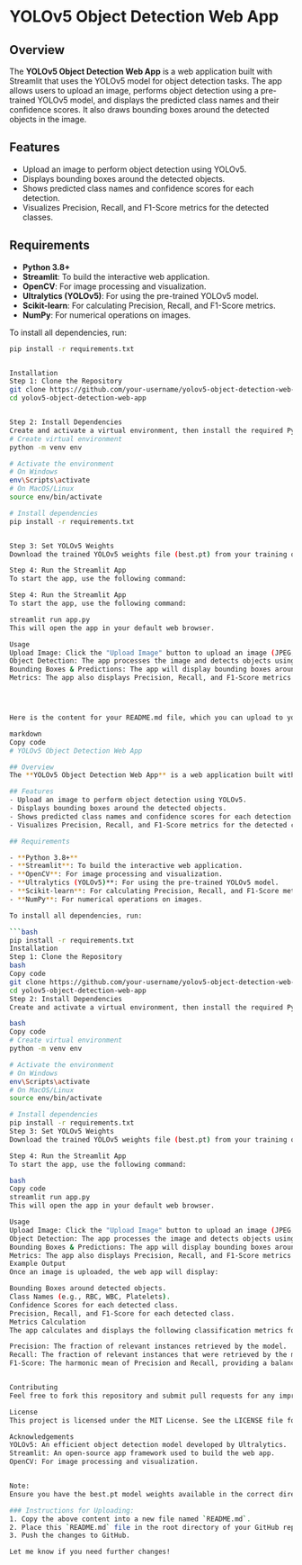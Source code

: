 # YOLOv5 Object Detection Web App

## Overview
The **YOLOv5 Object Detection Web App** is a web application built with Streamlit that uses the YOLOv5 model for object detection tasks. The app allows users to upload an image, performs object detection using a pre-trained YOLOv5 model, and displays the predicted class names and their confidence scores. It also draws bounding boxes around the detected objects in the image.

## Features
- Upload an image to perform object detection using YOLOv5.
- Displays bounding boxes around the detected objects.
- Shows predicted class names and confidence scores for each detection.
- Visualizes Precision, Recall, and F1-Score metrics for the detected classes.

## Requirements

- **Python 3.8+**
- **Streamlit**: To build the interactive web application.
- **OpenCV**: For image processing and visualization.
- **Ultralytics (YOLOv5)**: For using the pre-trained YOLOv5 model.
- **Scikit-learn**: For calculating Precision, Recall, and F1-Score metrics.
- **NumPy**: For numerical operations on images.

To install all dependencies, run:

```bash
pip install -r requirements.txt


Installation
Step 1: Clone the Repository
git clone https://github.com/your-username/yolov5-object-detection-web-app.git
cd yolov5-object-detection-web-app


Step 2: Install Dependencies
Create and activate a virtual environment, then install the required Python packages:
# Create virtual environment
python -m venv env

# Activate the environment
# On Windows
env\Scripts\activate
# On MacOS/Linux
source env/bin/activate

# Install dependencies
pip install -r requirements.txt


Step 3: Set YOLOv5 Weights
Download the trained YOLOv5 weights file (best.pt) from your training or source, and place it in the runs/detect/train5/weights/ directory. If the path is different, make sure to update the weights_path in the code accordingly.

Step 4: Run the Streamlit App
To start the app, use the following command:

Step 4: Run the Streamlit App
To start the app, use the following command:

streamlit run app.py
This will open the app in your default web browser.

Usage
Upload Image: Click the "Upload Image" button to upload an image (JPEG, PNG, or JPG format).
Object Detection: The app processes the image and detects objects using the YOLOv5 model.
Bounding Boxes & Predictions: The app will display bounding boxes around detected objects and show the predicted class names with confidence scores.
Metrics: The app also displays Precision, Recall, and F1-Score metrics for the detected classes.




Here is the content for your README.md file, which you can upload to your GitHub repository:

markdown
Copy code
# YOLOv5 Object Detection Web App

## Overview
The **YOLOv5 Object Detection Web App** is a web application built with Streamlit that uses the YOLOv5 model for object detection tasks. The app allows users to upload an image, performs object detection using a pre-trained YOLOv5 model, and displays the predicted class names and their confidence scores. It also draws bounding boxes around the detected objects in the image.

## Features
- Upload an image to perform object detection using YOLOv5.
- Displays bounding boxes around the detected objects.
- Shows predicted class names and confidence scores for each detection.
- Visualizes Precision, Recall, and F1-Score metrics for the detected classes.

## Requirements

- **Python 3.8+**
- **Streamlit**: To build the interactive web application.
- **OpenCV**: For image processing and visualization.
- **Ultralytics (YOLOv5)**: For using the pre-trained YOLOv5 model.
- **Scikit-learn**: For calculating Precision, Recall, and F1-Score metrics.
- **NumPy**: For numerical operations on images.

To install all dependencies, run:

```bash
pip install -r requirements.txt
Installation
Step 1: Clone the Repository
bash
Copy code
git clone https://github.com/your-username/yolov5-object-detection-web-app.git
cd yolov5-object-detection-web-app
Step 2: Install Dependencies
Create and activate a virtual environment, then install the required Python packages:

bash
Copy code
# Create virtual environment
python -m venv env

# Activate the environment
# On Windows
env\Scripts\activate
# On MacOS/Linux
source env/bin/activate

# Install dependencies
pip install -r requirements.txt
Step 3: Set YOLOv5 Weights
Download the trained YOLOv5 weights file (best.pt) from your training or source, and place it in the runs/detect/train5/weights/ directory. If the path is different, make sure to update the weights_path in the code accordingly.

Step 4: Run the Streamlit App
To start the app, use the following command:

bash
Copy code
streamlit run app.py
This will open the app in your default web browser.

Usage
Upload Image: Click the "Upload Image" button to upload an image (JPEG, PNG, or JPG format).
Object Detection: The app processes the image and detects objects using the YOLOv5 model.
Bounding Boxes & Predictions: The app will display bounding boxes around detected objects and show the predicted class names with confidence scores.
Metrics: The app also displays Precision, Recall, and F1-Score metrics for the detected classes.
Example Output
Once an image is uploaded, the web app will display:

Bounding Boxes around detected objects.
Class Names (e.g., RBC, WBC, Platelets).
Confidence Scores for each detected class.
Precision, Recall, and F1-Score for each detected class.
Metrics Calculation
The app calculates and displays the following classification metrics for the detected classes:

Precision: The fraction of relevant instances retrieved by the model.
Recall: The fraction of relevant instances that were retrieved by the model.
F1-Score: The harmonic mean of Precision and Recall, providing a balance between them.


Contributing
Feel free to fork this repository and submit pull requests for any improvements or bug fixes. Contributions are welcome!

License
This project is licensed under the MIT License. See the LICENSE file for details.

Acknowledgements
YOLOv5: An efficient object detection model developed by Ultralytics.
Streamlit: An open-source app framework used to build the web app.
OpenCV: For image processing and visualization.


Note:
Ensure you have the best.pt model weights available in the correct directory for detection to work.

### Instructions for Uploading:
1. Copy the above content into a new file named `README.md`.
2. Place this `README.md` file in the root directory of your GitHub repository.
3. Push the changes to GitHub.

Let me know if you need further changes!


